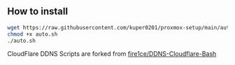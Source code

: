 ## How to install
```bash
wget https://raw.githubusercontent.com/kuper0201/proxmox-setup/main/auto.sh
chmod +x auto.sh
./auto.sh
```

CloudFlare DDNS Scripts are forked from [fire1ce/DDNS-Cloudflare-Bash](https://github.com/fire1ce/DDNS-Cloudflare-Bash)
